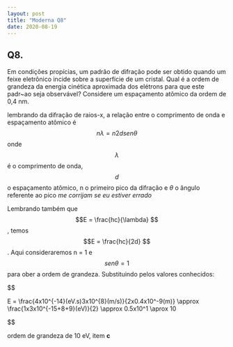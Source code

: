 ```yaml
---
layout: post
title: "Moderna Q8"
date: 2020-08-19
---
```


## Q8.

Em condições propícias, um padrão de difração pode ser obtido quando um feixe eletrônico incide sobre a superfície de um cristal. Qual é a ordem de grandeza da energia cinética aproximada dos elétrons para que este padr~ao seja observável? Considere um espaçamento atômico da ordem de 0,4 nm.

lembrando da difração de raios-x, a relação entre o comprimento de onda e espaçamento atômico é $$n\lambda = n2dsen\theta   $$ onde $$\lambda$$ é o comprimento de onda, $$ d $$ o espaçamento atômico, n o primeiro pico da difração e $\theta$ o ângulo referente ao pico 
*me corrijam se eu estiver errado*

Lembrando também que $$E = \frac{hc}{\lambda} $$, temos $$E = \frac{hc}{2d} $$. Aqui consideraremos n = 1 e $$sen\theta = 1 $$ para ober a ordem de grandeza. Substituindo pelos valores conhecidos:

$$

E = \frac{4x10^{-14}(eV.s)3x10^{8}(m/s)}{2x0.4x10^-9(m)} \approx \frac{1x3x10^{-15+8+9}(eV)}{2} \approx 0.5x10^1 \aprox 10

$$

ordem de grandeza de 10 eV, item **c**


